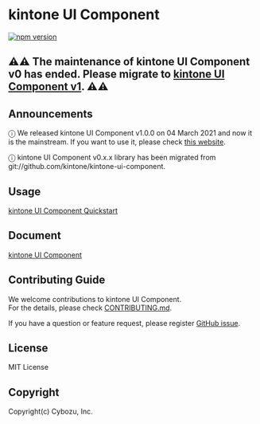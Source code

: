 # kintone UI Component
[![npm version][npm-image]][npm-url]

## :warning::warning: The maintenance of kintone UI Component v0 has ended. Please migrate to [kintone UI Component v1](https://github.com/kintone-labs/kintone-ui-component). :warning::warning:

## Announcements
ⓘ We released kintone UI Component v1.0.0 on 04 March 2021 and now it is the mainstream.
If you want to use it, please check [this website](https://kintone-ui-component.netlify.app/).

ⓘ kintone UI Component v0.x.x library has been migrated from git://github.com/kintone/kintone-ui-component.

## Usage
[kintone UI Component Quickstart](https://kintone-labs.github.io/kintone-ui-component/latest/#quick-start)

## Document
[kintone UI Component](https://kintone-labs.github.io/kintone-ui-component)

## Contributing Guide

We welcome contributions to kintone UI Component.<br>
For the details, please check [CONTRIBUTING.md](https://github.com/kintone-labs/kintone-ui-component/blob/v0_dev/CONTRIBUTING.md).


If you have a question or feature request, please register [GitHub issue](https://github.com/kintone-labs/kintone-ui-component/issues/).

## License
MIT License

## Copyright
Copyright(c) Cybozu, Inc.

[npm-image]: https://img.shields.io/npm/v/@kintone/kintone-ui-component.svg
[npm-url]: https://npmjs.org/package/@kintone/kintone-ui-component
